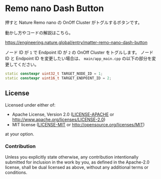 # Remo nano Dash Button

押すと Nature Remo nano の OnOff Cluster がトグルするボタンです。

動かし方やコードの解説はこちら。

https://engineering.nature.global/entry/matter-remo-nano-dash-button

ノード ID が `1` で Endpoint ID が `2` の OnOff Cluster をトグルします。
ノード ID と Endpoint ID を変更したい場合は、 `main/app_main.cpp` の以下の部分を変更してください。

```cpp
static constexpr uint32_t TARGET_NODE_ID = 1;
static constexpr uint16_t TARGET_ENDPOINT_ID = 2;
```

## License

Licensed under either of:

- Apache License, Version 2.0 ([LICENSE-APACHE](LICENSE-APACHE) or
  http://www.apache.org/licenses/LICENSE-2.0)
- MIT license ([LICENSE-MIT](LICENSE-MIT) or http://opensource.org/licenses/MIT)

at your option.

### Contribution

Unless you explicitly state otherwise, any contribution intentionally submitted for inclusion in the
work by you, as defined in the Apache-2.0 license, shall be dual licensed as above, without any
additional terms or conditions.
